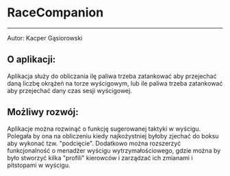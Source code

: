 # **RaceCompanion**
***
Autor: Kacper Gąsiorowski

## O aplikacji:
Aplikacja służy do obliczania ilę paliwa trzeba zatankować aby przejechać daną liczbę okrążeń na torze wyścigowym, lub ile paliwa trzeba zatankować aby przejechać dany czas sesji wyścigowej.

## Możliwy rozwój:
Aplikacje można rozwinąć o funkcję sugerowanej taktyki w wyścigu. Polegała by ona na obliczeniu kiedy najkożystniej byłoby zjechać do boksu aby wykonać tzw. "podcięcie". Dodatkowo można rozszerzyć funkcjonalność o menadżer wyścigu wytrzymałościowego, gdzie można by było stworzyć kilka "profili" kierowców i zarządzać ich zmianami i pitstopami w wyścigu.